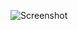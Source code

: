 ![Screenshot](https://raw.githubusercontent.com/Cryakl/Ultimate-RAT-Collection/refs/heads/main/Sa3ekaRAT/Sa3eka%20RAT%20v1.4/Screenshot.png)
